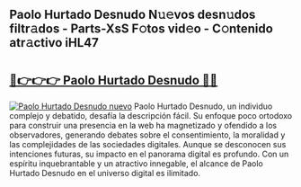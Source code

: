 ## Paolo Hurtado Desnudo N𝚞𝚎vos desn𝚞dos filtr𝚊dos - Parts-XsS F𝚘tos vid𝚎o - C𝚘ntenido atr𝚊ctivo iHL47

# <h2><a href="http://mba2vv1.tromn.icu/?c=Paolo+Hurtado+Desnudo">🔗👉👉👉 Paolo Hurtado Desnudo 🔗🔗</a></h2>

[![Paolo Hurtado Desnudo nuevo](https://i.imgur.com/pEAQMta.gif)](http://mba2vv1.tromn.icu/?c=Paolo+Hurtado+Desnudo)
Paolo Hurtado Desnudo, un individuo complejo y debatido, desafía la descripción fácil. Su enfoque poco ortodoxo para construir una presencia en la web ha magnetizado y ofendido a los observadores, generando debates sobre el consentimiento, la moralidad y las complejidades de las sociedades digitales. Aunque se desconocen sus intenciones futuras, su impacto en el panorama digital es profundo. Con un espíritu inquebrantable y un atractivo innegable, el alcance de Paolo Hurtado Desnudo en el universo digital es ilimitado.
